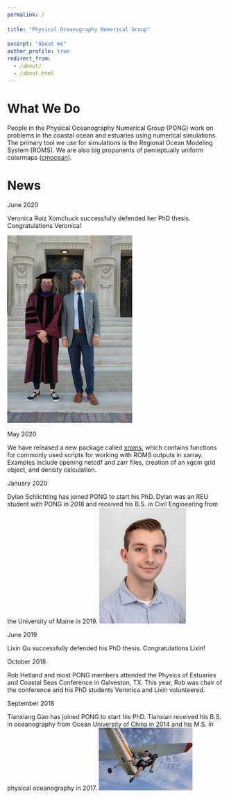 ```yaml
---
permalink: /

title: "Physical Oceanography Numerical Group"

excerpt: "About me"
author_profile: true
redirect_from:
  - /about/
  - /about.html
---
```


What We Do
=====
People in the Physical Oceanography Numerical Group (PONG) work on problems in the coastal ocean and estuaries using numerical simulations. The primary tool we use for simulations is the Regional Ocean Modeling System (ROMS). We are also big proponents of perceptually uniform colormaps ([cmocean](https://matplotlib.org/cmocean/)).

News
=====

June 2020

Veronica Ruiz Xomchuck successfully defended her PhD thesis. Congratulations Veronica!

![Vrx Rob](/images/vrx_rob.jpg)

May 2020

We have released a new package called [xroms](https://github.com/hetland/xroms), which contains functions for commonly used scripts for working with ROMS outputs in xarray. Examples include opening netcdf and zarr files, creation of an xgcm grid object, and density calculation.

January 2020

Dylan Schlichting has joined PONG to start his PhD. Dylan was an REU student with PONG in 2018 and received his B.S. in Civil Engineering from the University of Maine in 2019.
![PhD Student](/images/dylan.jpg "Dylan Schlichting")

June 2019

Lixin Qu successfully defended his PhD thesis. Congratulations Lixin!

October 2018

Rob Hetland and most PONG members attended the Physics of Estuaries and Coastal Seas Conference in Galveston, TX. This year, Rob was chair of the conference and his PhD students Veronica and Lixin volunteered.

September 2018

Tianxiang Gao has joined PONG to start his PhD. Tianxian received his B.S. in oceanography from Ocean University of China in 2014 and his M.S. in physical oceanography in 2017.
![PhD Student](/images/ronnie.jpeg "Tianxiang Gao")
